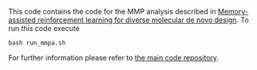 This code contains the code for the MMP analysis described in [Memory-assisted reinforcement learning for diverse molecular de novo design](https://doi.org/10.26434/chemrxiv.12693152).
To run this code execute 
~~~~
bash run_mmpa.sh
~~~~

For further information please refer to [the main code repository](https://github.com/tblaschke/reinvent-memory).
